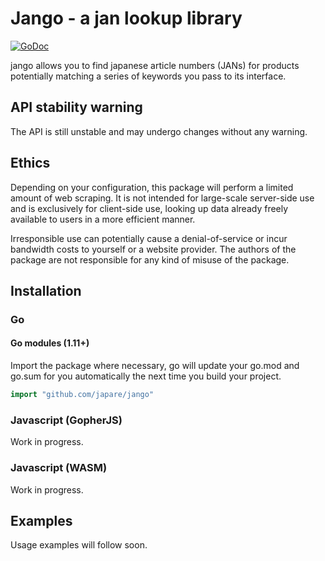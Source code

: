 # Jango - a jan lookup library

[![GoDoc](https://godoc.org/github.com/japare/jango?status.svg)](https://godoc.org/github.com/japare/jango)

jango allows you to find japanese article numbers (JANs) for products potentially matching a series of keywords you pass to its interface.

## API stability warning
The API is still unstable and may undergo changes without any warning.

## Ethics
Depending on your configuration, this package will perform a limited amount of web scraping.
It is not intended for large-scale server-side use and is exclusively for client-side use, looking up data already freely available to users in a more efficient manner.

Irresponsible use can potentially cause a denial-of-service or incur bandwidth costs to yourself or a website provider.
The authors of the package are not responsible for any kind of misuse of the package.


## Installation

### Go

#### Go modules (1.11+)
Import the package where necessary, go will update your go.mod and go.sum for you automatically the next time you build your project.

```Go
import "github.com/japare/jango"
```

### Javascript (GopherJS)

Work in progress.

### Javascript (WASM)

Work in progress.


## Examples

Usage examples will follow soon.